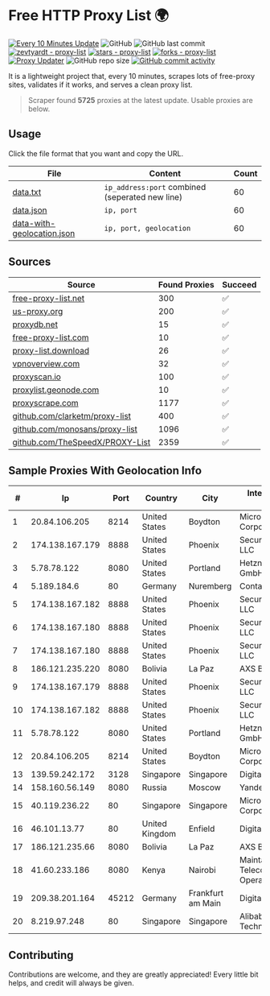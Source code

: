 
# Free HTTP Proxy List 🌍

[![Every 10 Minutes Update](https://github.com/mertguvencli/http-proxy-list/actions/workflows/main.yml/badge.svg?branch=main)](https://github.com/mertguvencli/http-proxy-list/actions/workflows/main.yml)
![GitHub](https://img.shields.io/github/license/mertguvencli/http-proxy-list)
![GitHub last commit](https://img.shields.io/github/last-commit/mertguvencli/http-proxy-list)
[![zevtyardt - proxy-list](https://img.shields.io/static/v1?label=zevtyardt&message=proxy-list&color=blue&logo=github)](https://github.com/zevtyardt/proxy-list "Go to GitHub repo")
[![stars - proxy-list](https://img.shields.io/github/stars/zevtyardt/proxy-list?style=social)](https://github.com/zevtyardt/proxy-list)
[![forks - proxy-list](https://img.shields.io/github/forks/zevtyardt/proxy-list?style=social)](https://github.com/zevtyardt/proxy-list)
[![Proxy Updater](https://github.com/zevtyardt/proxy-list/workflows/Proxy%20Updater/badge.svg)](https://github.com/zevtyardt/proxy-list/actions?query=workflow:"Proxy+Updater")
![GitHub repo size](https://img.shields.io/github/repo-size/zevtyardt/proxy-list)
[![GitHub commit activity](https://img.shields.io/github/commit-activity/m/zevtyardt/proxy-list?logo=commits)](https://github.com/zevtyardt/proxy-list/commits/main)

It is a lightweight project that, every 10 minutes, scrapes lots of free-proxy sites, validates if it works, and serves a clean proxy list.

> Scraper found **5725** proxies at the latest update. Usable proxies are below.

## Usage

Click the file format that you want and copy the URL.

|File|Content|Count|
|----|-------|-----|
|[data.txt](https://raw.githubusercontent.com/mertguvencli/http-proxy-list/main/proxy-list/data.txt)|`ip_address:port` combined (seperated new line)|60|
|[data.json](https://raw.githubusercontent.com/mertguvencli/http-proxy-list/main/proxy-list/data.json)|`ip, port`|60|
|[data-with-geolocation.json](https://raw.githubusercontent.com/mertguvencli/http-proxy-list/main/proxy-list/data-with-geolocation.json)|`ip, port, geolocation`|60|

## Sources

|Source|Found Proxies|Succeed|
|------|-------------|-------|
|[free-proxy-list.net](https://free-proxy-list.net)|300|✅|
|[us-proxy.org](https://www.us-proxy.org)|200|✅|
|[proxydb.net](http://proxydb.net)|15|✅|
|[free-proxy-list.com](https://free-proxy-list.com/?page=&port=&type%5B%5D=http&type%5B%5D=https&up_time=0&search=Search)|10|✅|
|[proxy-list.download](https://www.proxy-list.download/HTTP)|26|✅|
|[vpnoverview.com](https://vpnoverview.com/privacy/anonymous-browsing/free-proxy-servers)|32|✅|
|[proxyscan.io](https://www.proxyscan.io)|100|✅|
|[proxylist.geonode.com](https://proxylist.geonode.com/api/proxy-list?limit=300&page=1&sort_by=lastChecked&sort_type=desc&protocols=http,https)|10|✅|
|[proxyscrape.com](https://api.proxyscrape.com/v2/?request=displayproxies&protocol=http&timeout=10000&country=all&ssl=all&anonymity=all)|1177|✅|
|[github.com/clarketm/proxy-list](https://raw.githubusercontent.com/clarketm/proxy-list/master/proxy-list-raw.txt)|400|✅|
|[github.com/monosans/proxy-list](https://raw.githubusercontent.com/monosans/proxy-list/main/proxies/http.txt)|1096|✅|
|[github.com/TheSpeedX/PROXY-List](https://raw.githubusercontent.com/TheSpeedX/PROXY-List/master/http.txt)|2359|✅|


## Sample Proxies With Geolocation Info

|#|Ip|Port|Country|City|Internet Service Provider|
|-|--|----|-------|----|-------------------------|
|1|20.84.106.205|8214|United States|Boydton|Microsoft Corporation|
|2|174.138.167.179|8888|United States|Phoenix|Secured Servers LLC|
|3|5.78.78.122|8080|United States|Portland|Hetzner Online GmbH|
|4|5.189.184.6|80|Germany|Nuremberg|Contabo GmbH|
|5|174.138.167.182|8888|United States|Phoenix|Secured Servers LLC|
|6|174.138.167.180|8888|United States|Phoenix|Secured Servers LLC|
|7|174.138.167.180|8888|United States|Phoenix|Secured Servers LLC|
|8|186.121.235.220|8080|Bolivia|La Paz|AXS Bolivia S. A.|
|9|174.138.167.179|8888|United States|Phoenix|Secured Servers LLC|
|10|174.138.167.182|8888|United States|Phoenix|Secured Servers LLC|
|11|5.78.78.122|8080|United States|Portland|Hetzner Online GmbH|
|12|20.84.106.205|8214|United States|Boydton|Microsoft Corporation|
|13|139.59.242.172|3128|Singapore|Singapore|DigitalOcean, LLC|
|14|158.160.56.149|8080|Russia|Moscow|Yandex.Cloud LLC|
|15|40.119.236.22|80|Singapore|Singapore|Microsoft Corporation|
|16|46.101.13.77|80|United Kingdom|Enfield|DigitalOcean, LLC|
|17|186.121.235.66|8080|Bolivia|La Paz|AXS Bolivia S. A.|
|18|41.60.233.186|8080|Kenya|Nairobi|Maintainer Liquid Telecommunications Operations Limited|
|19|209.38.201.164|45212|Germany|Frankfurt am Main|DigitalOcean|
|20|8.219.97.248|80|Singapore|Singapore|Alibaba (US) Technology Co., Ltd.|



## Contributing

Contributions are welcome, and they are greatly appreciated! Every
little bit helps, and credit will always be given.

